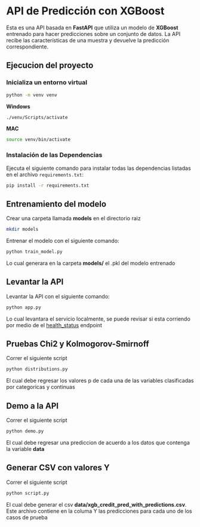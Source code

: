 # API de Predicción con XGBoost

Esta es una API basada en **FastAPI** que utiliza un modelo de **XGBoost** entrenado para hacer predicciones sobre un conjunto de datos. La API recibe las características de una muestra y devuelve la predicción correspondiente.

## Ejecucion del proyecto

### Inicializa un entorno virtual 

```bash
python -m venv venv
```

**Windows**
```bash
./venv/Scripts/activate
```

**MAC**
```bash
source venv/bin/activate
```


### Instalación de las Dependencias

Ejecuta el siguiente comando para instalar todas las dependencias listadas en el archivo `requirements.txt`:

```bash
pip install -r requirements.txt
```

## Entrenamiento del modelo 

Crear una carpeta llamada **models** en el directorio raiz
```bash
mkdir models
```

Entrenar el modelo con el siguiente comando:

```bash
python train_model.py
```

Lo cual generara en la carpeta **models/** el .pkl del modelo entrenado

## Levantar la API 

Levantar la API con el siguiente comando:

```bash
python app.py
```

Lo cual levantara el servicio localmente, se puede revisar si esta corriendo por medio de el [health_status](http://127.0.0.1:1234/health) endpoint

## Pruebas Chi2 y Kolmogorov-Smirnoff

Correr el siguiente script

```bash
python distributions.py
```
El cual debe regresar los valores p de cada una de las variables clasificadas por categoricas y continuas


## Demo a la API

Correr el siguiente script

```bash
python demo.py
```

El cual debe regresar una prediccion de acuerdo a los datos que contenga la variable **data**


## Generar CSV con valores Y

Correr el siguiente script

```bash
python script.py
```

El cual debe generar el csv **data/xgb_credit_pred_with_predictions.csv**. Este archivo contiene en la columa Y las predicciones para cada uno de los casos de prueba



